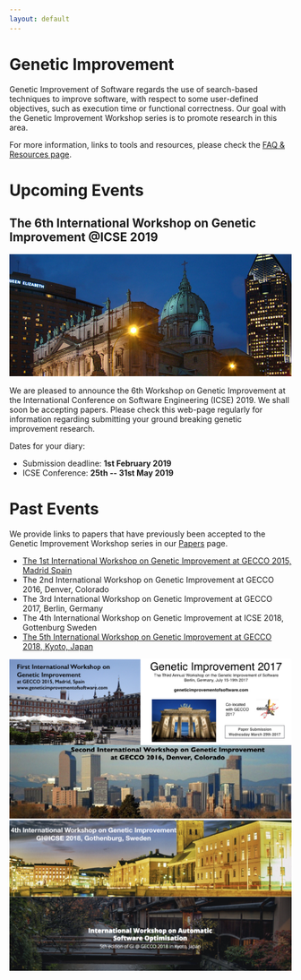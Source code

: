 ```yaml
---
layout: default
---
```


# Genetic Improvement

Genetic Improvement of Software regards the use of search-based techniques to improve software, with respect to some user-defined objectives, such as execution time or functional correctness. Our goal with the Genetic Improvement Workshop series is to promote research in this area.

For more information, links to tools and resources, please check the [FAQ & Resources page](./faq.html).

# Upcoming Events

## The 6th International Workshop on Genetic Improvement @ICSE 2019

![](./icse2019.jpg)

We are pleased to announce the 6th Workshop on Genetic Improvement at the International Conference on Software Engineering (ICSE) 2019. We shall soon be accepting papers. Please check this web-page regularly for information regarding submitting your ground breaking genetic improvement research.

Dates for your diary:

* Submission deadline: **1st February 2019**
* ICSE Conference: **25th -- 31st May 2019**

# Past Events

We provide links to papers that have previously been accepted to the Genetic Improvement Workshop series in our [Papers](./papers.html) page.

* [The 1st International Workshop on Genetic Improvement at GECCO 2015, Madrid Spain](http://www.sigevo.org/gecco-2015/workshops.html#gi)
* The 2nd International Workshop on Genetic Improvement at GECCO 2016, Denver, Colorado
* The 3rd International Workshop on Genetic Improvement at GECCO 2017, Berlin, Germany
* The 4th International Workshop on Genetic Improvement at ICSE 2018, Gottenburg Sweden
* [The 5th International Workshop on Genetic Improvement at GECCO 2018, Kyoto, Japan](http://gecco-2018.sigevo.org/index.html/tiki-index.php?page=Workshops#id_Genetic%20Improvement%20(GI%202018))

![](./gis.001.jpeg)
![](./gis.002.jpeg)
